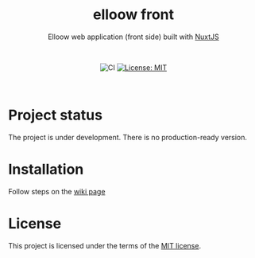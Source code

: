 <div align="center">

# elloow front

Elloow web application (front side) built with [NuxtJS](https://nuxtjs.org/)

<br>

![CI](https://github.com/elloow/elloow-front/workflows/CI/badge.svg?event=push) [![License: MIT](https://img.shields.io/badge/License-MIT-yellow.svg)](https://opensource.org/licenses/MIT)

</div>

<br>

# Project status
The project is under development. There is no production-ready version.

# Installation
Follow steps on the [wiki page](https://github.com/elloow/elloow-front/wiki/Installation)

# License
This project is licensed under the terms of the [MIT license](https://github.com/elloow/elloow-front/blob/master/LICENSE).